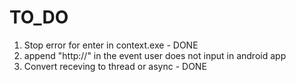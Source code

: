 # TO_DO
1. Stop error for enter in context.exe - DONE
2. append "http://" in the event user does not input in android app
3. Convert receving to thread or async - DONE